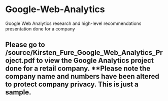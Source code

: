 # Google-Web-Analytics
Google Web Analytics research and high-level recommendations presentation done for a company

## Please go to /source/Kirsten_Fure_Google_Web_Analytics_Project.pdf to view the Google Analytics project done for a retail company. **Please note the company name and numbers have been altered to protect company privacy. This is just a sample. 
